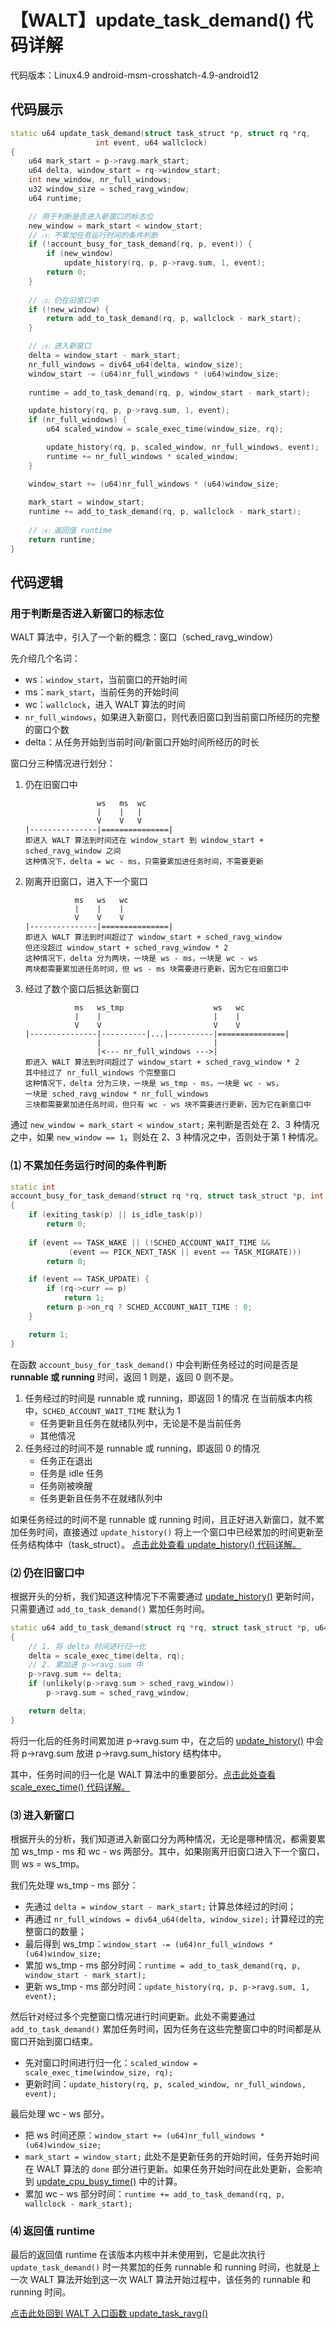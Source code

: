 # 【WALT】update_task_demand() 代码详解
代码版本：Linux4.9 android-msm-crosshatch-4.9-android12
## 代码展示
```cpp
static u64 update_task_demand(struct task_struct *p, struct rq *rq,
			       int event, u64 wallclock)
{
	u64 mark_start = p->ravg.mark_start;
	u64 delta, window_start = rq->window_start;
	int new_window, nr_full_windows;
	u32 window_size = sched_ravg_window;
	u64 runtime;

	// 用于判断是否进入新窗口的标志位
	new_window = mark_start < window_start;
	// ⑴ 不累加任务运行时间的条件判断
	if (!account_busy_for_task_demand(rq, p, event)) {
		if (new_window)
			update_history(rq, p, p->ravg.sum, 1, event);
		return 0;
	}
	
	// ⑵ 仍在旧窗口中
	if (!new_window) {
		return add_to_task_demand(rq, p, wallclock - mark_start);
	}

	// ⑶ 进入新窗口
	delta = window_start - mark_start;
	nr_full_windows = div64_u64(delta, window_size);
	window_start -= (u64)nr_full_windows * (u64)window_size;
	
	runtime = add_to_task_demand(rq, p, window_start - mark_start);

	update_history(rq, p, p->ravg.sum, 1, event);
	if (nr_full_windows) {
		u64 scaled_window = scale_exec_time(window_size, rq);

		update_history(rq, p, scaled_window, nr_full_windows, event);
		runtime += nr_full_windows * scaled_window;
	}

	window_start += (u64)nr_full_windows * (u64)window_size;
	
	mark_start = window_start;
	runtime += add_to_task_demand(rq, p, wallclock - mark_start);
	
	// ⑷ 返回值 runtime
	return runtime;
}
```
## 代码逻辑
### 用于判断是否进入新窗口的标志位
WALT 算法中，引入了一个新的概念：窗口（sched_ravg_window）

先介绍几个名词：
- ws：`window_start`，当前窗口的开始时间
- ms：`mark_start`，当前任务的开始时间
- wc：`wallclock`，进入 WALT 算法的时间
- `nr_full_windows`，如果进入新窗口，则代表旧窗口到当前窗口所经历的完整的窗口个数
- delta：从任务开始到当前时间/新窗口开始时间所经历的时长

窗口分三种情况进行划分：
1. 仍在旧窗口中
	```
	                ws   ms  wc
	                |    |   |
	                V    V   V
	|---------------|===============|
	即进入 WALT 算法到时间还在 window_start 到 window_start + sched_ravg_window 之间
	这种情况下，delta = wc - ms，只需要累加进任务时间，不需要更新
	```
2. 刚离开旧窗口，进入下一个窗口
	```
	           ms   ws   wc
	           |    |    |
	           V    V    V
	|---------------|===============|
	即进入 WALT 算法到时间超过了 window_start + sched_ravg_window
	但还没超过 window_start + sched_ravg_window * 2
	这种情况下，delta 分为两块，一块是 ws - ms，一块是 wc - ws
	两块都需要累加进任务时间，但 ws - ms 块需要进行更新，因为它在旧窗口中
	```
3. 经过了数个窗口后抵达新窗口
	```
	           ms   ws_tmp                    ws   wc
	           |    |                         |    |
	           V    V                         V    V
	|---------------|----------|...|----------|===============|
	                |                         |
	                |<--- nr_full_windows --->|
	即进入 WALT 算法到时间超过了 window_start + sched_ravg_window * 2
	其中经过了 nr_full_windows 个完整窗口
	这种情况下，delta 分为三块，一块是 ws_tmp - ms，一块是 wc - ws，
	一块是 sched_ravg_window * nr_full_windows
	三块都需要累加进任务时间，但只有 wc - ws 块不需要进行更新，因为它在新窗口中
	```
通过 `new_window = mark_start < window_start;` 来判断是否处在 2、3 种情况之中，如果 `new_window == 1`，则处在 2、3 种情况之中，否则处于第 1 种情况。
### ⑴	不累加任务运行时间的条件判断
```cpp
static int 
account_busy_for_task_demand(struct rq *rq, struct task_struct *p, int event)
{
	if (exiting_task(p) || is_idle_task(p))
		return 0;
		
	if (event == TASK_WAKE || (!SCHED_ACCOUNT_WAIT_TIME &&
			 (event == PICK_NEXT_TASK || event == TASK_MIGRATE)))
		return 0;

	if (event == TASK_UPDATE) {
		if (rq->curr == p)
			return 1;
		return p->on_rq ? SCHED_ACCOUNT_WAIT_TIME : 0;
	}

	return 1;
}
```
在函数 `account_busy_for_task_demand()` 中会判断任务经过的时间是否是 **runnable 或 running** 时间，返回 1 则是，返回 0 则不是。
1. 任务经过的时间是 runnable 或 running，即返回 1 的情况
	在当前版本内核中，`SCHED_ACCOUNT_WAIT_TIME` 默认为 1
	- 任务更新且任务在就绪队列中，无论是不是当前任务
	- 其他情况
2. 任务经过的时间不是 runnable 或 running，即返回 0 的情况
	- 任务正在退出
	- 任务是 idle 任务
	- 任务刚被唤醒
	- 任务更新且任务不在就绪队列中

如果任务经过的时间不是 runnable 或 running 时间，且正好进入新窗口，就不累加任务时间，直接通过 `update_history()` 将上一个窗口中已经累加的时间更新至任务结构体中（task_struct）。
[点击此处查看 update_history() 代码详解。](https://blog.csdn.net/Cyrusandy/article/details/131585224?spm=1001.2014.3001.5501)
### ⑵	仍在旧窗口中
根据开头的分析，我们知道这种情况下不需要通过 [update_history()](https://blog.csdn.net/Cyrusandy/article/details/131585224?spm=1001.2014.3001.5501) 更新时间，只需要通过 `add_to_task_demand()` 累加任务时间。
```cpp
static u64 add_to_task_demand(struct rq *rq, struct task_struct *p, u64 delta)
{
	// 1. 将 delta 时间进行归一化
	delta = scale_exec_time(delta, rq);
	// 2. 累加进 p->ravg.sum 中
	p->ravg.sum += delta;
	if (unlikely(p->ravg.sum > sched_ravg_window))
		p->ravg.sum = sched_ravg_window;

	return delta;
}
```
将归一化后的任务时间累加进 p->ravg.sum 中，在之后的 [update_history()](https://blog.csdn.net/Cyrusandy/article/details/131585224?spm=1001.2014.3001.5501) 中会将 p->ravg.sum 放进 p->ravg.sum_history 结构体中。

其中，任务时间的归一化是 WALT 算法中的重要部分。[点击此处查看 scale_exec_time() 代码详解。](https://blog.csdn.net/Cyrusandy/article/details/131564833)
### ⑶	进入新窗口
根据开头的分析，我们知道进入新窗口分为两种情况，无论是哪种情况，都需要累加 ws_tmp - ms 和 wc - ws 两部分。其中，如果刚离开旧窗口进入下一个窗口，则 ws = ws_tmp。

我们先处理 ws_tmp - ms 部分：
- 先通过 `delta = window_start - mark_start;` 计算总体经过的时间；
- 再通过 `nr_full_windows = div64_u64(delta, window_size);` 计算经过的完整窗口的数量；
- 最后得到 ws_tmp：`window_start -= (u64)nr_full_windows * (u64)window_size;`
- 累加 ws_tmp - ms 部分时间：`runtime = add_to_task_demand(rq, p, window_start - mark_start);`
- 更新 ws_tmp - ms 部分时间：`update_history(rq, p, p->ravg.sum, 1, event);`

然后针对经过多个完整窗口情况进行时间更新。此处不需要通过 `add_to_task_demand()` 累加任务时间，因为任务在这些完整窗口中的时间都是从窗口开始到窗口结束。

- 先对窗口时间进行归一化：`scaled_window = scale_exec_time(window_size, rq);`
- 更新时间：`update_history(rq, p, scaled_window, nr_full_windows, event);`

最后处理 wc - ws 部分。

- 把 ws 时间还原：`window_start += (u64)nr_full_windows * (u64)window_size;`
- `mark_start = window_start;` 此处不是更新任务的开始时间，任务开始时间在 WALT 算法的 `done` 部分进行更新。如果任务开始时间在此处更新，会影响到 [update_cpu_busy_time()]() 中的计算。
- 累加 wc - ws 部分时间：`runtime += add_to_task_demand(rq, p, wallclock - mark_start);`

### ⑷	返回值 runtime
最后的返回值 runtime 在该版本内核中并未使用到，它是此次执行 `update_task_demand()` 时一共累加的任务 runnable 和 running 时间，也就是上一次 WALT 算法开始到这一次 WALT 算法开始过程中，该任务的 runnable 和 running 时间。

[点击此处回到 WALT 入口函数 update_task_ravg()](https://blog.csdn.net/Cyrusandy/article/details/131388581?spm=1001.2014.3001.5502)

